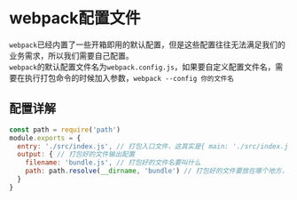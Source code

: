 # webpack配置文件
`webpack`已经内置了一些开箱即用的默认配置，但是这些配置往往无法满足我们的业务需求，所以我们需要自己配置。<br>
`webpack`的默认配置文件名为`webpack.config.js`，如果要自定义配置文件名，需要在执行打包命令的时候加入参数，`webpack --config 你的文件名`

## 配置详解
```js
const path = require('path')
module.exports = {
  entry: './src/index.js', // 打包入口文件，这其实是{ main: './src/index.js' }的简写
  output: { // 打包好的文件输出配置
    filename: 'bundle.js', // 打包好的文件名要叫什么
    path: path.resolve(__dirname, 'bundle') // 打包好的文件要放在哪个地方，这里要使用绝对路径，所以用path.resolve来生成，__dirname表示当前文件所在的路径
  }
}
```

